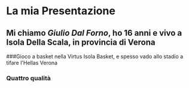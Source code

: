 # La mia Presentazione
## Mi chiamo *Giulio Dal Forno*, ho 16 anni e vivo a Isola Della Scala, in provincia di **Verona** 
###Gioco a basket nella Virtus Isola Basket, e spesso vado allo stadio a tifare l'Hellas Verona
### Quattro qualità


